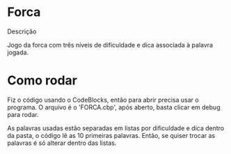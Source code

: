 # Forca

Descrição

Jogo da forca com três níveis de dificuldade e dica associada à palavra jogada.

# Como rodar

Fiz o código usando o CodeBlocks, então para abrir precisa usar o programa.
O arquivo é o 'FORCA.cbp', após aberto, basta clicar em debug para rodar.

As palavras usadas estão separadas em listas por dificuldade e dica dentro da pasta, o código lê as 10 primeiras palavras. Então, se quiser trocar as palavras é só alterar dentro das listas.
